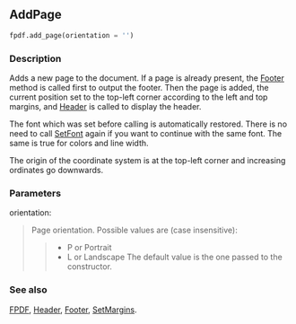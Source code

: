## AddPage ##

```python
fpdf.add_page(orientation = '')
```

### Description ###

Adds a new page to the document. If a page is already present, the [Footer](Footer.md) method is called first to output the footer. Then the page is added, the current position set to the top-left corner according to the left and top margins, and [Header](Header.md) is called to display the header.

The font which was set before calling is automatically restored. There is no need to call [SetFont](SetFont.md) again if you want to continue with the same font. The same is true for colors and line width.

The origin of the coordinate system is at the top-left corner and increasing ordinates go downwards.

### Parameters ###

orientation:
> Page orientation. Possible values are (case insensitive):
>>    * P or Portrait
>>    * L or Landscape
> The default value is the one passed to the constructor.

### See also ###

[FPDF](FPDF.md), [Header](Header.md), [Footer](Footer.md), [SetMargins](SetMargins.md).
